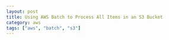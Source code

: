 ```yaml
---
layout: post
title: Using AWS Batch to Process All Items in an S3 Bucket
category: aws
tags: ["aws", "batch", "s3"]
---
```


